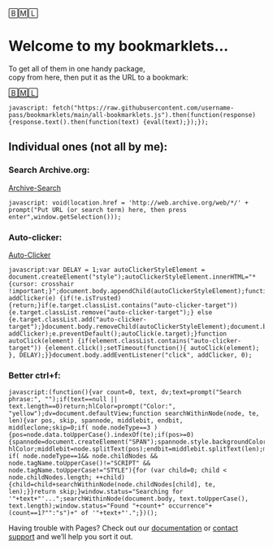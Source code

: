 🄱🄼🄻  
# Welcome to my bookmarklets... 
To get all of them in one handy package,    
copy from here, then put it as the URL to a bookmark:

[🄱🄼🄻](<javascript: fetch("https://raw.githubusercontent.com/username-pass/bookmarklets/main/all-bookmarklets.js").then(function(response){response.text().then(function(text) {eval(text);});});>)
```
javascript: fetch("https://raw.githubusercontent.com/username-pass/bookmarklets/main/all-bookmarklets.js").then(function(response){response.text().then(function(text) {eval(text);});});
```
## Individual ones (not all by me):  

### Search Archive.org:  
[Archive-Search](<javascript: void(location.href = 'http://web.archive.org/web/*/' + prompt("Put URL (or search term) here, then press enter",window.getSelection()));>)
```
javascript: void(location.href = 'http://web.archive.org/web/*/' + prompt("Put URL (or search term) here, then press enter",window.getSelection()));
```

### Auto-clicker:  
[Auto-Clicker](<javascript:var DELAY = 1;var autoClickerStyleElement = document.createElement("style");autoClickerStyleElement.innerHTML="*{cursor: crosshair !important;}";document.body.appendChild(autoClickerStyleElement);function addClicker(e) {if(!e.isTrusted) {return;}if(e.target.classList.contains("auto-clicker-target")) {e.target.classList.remove("auto-clicker-target");} else {e.target.classList.add("auto-clicker-target");}document.body.removeChild(autoClickerStyleElement);document.body.removeEventListener("click", addClicker);e.preventDefault();autoClick(e.target);}function autoClick(element) {if(element.classList.contains("auto-clicker-target")) {element.click();setTimeout(function(){ autoClick(element); }, DELAY);}}document.body.addEventListener("click", addClicker, 0);>)
```
javascript:var DELAY = 1;var autoClickerStyleElement = document.createElement("style");autoClickerStyleElement.innerHTML="*{cursor: crosshair !important;}";document.body.appendChild(autoClickerStyleElement);function addClicker(e) {if(!e.isTrusted) {return;}if(e.target.classList.contains("auto-clicker-target")) {e.target.classList.remove("auto-clicker-target");} else {e.target.classList.add("auto-clicker-target");}document.body.removeChild(autoClickerStyleElement);document.body.removeEventListener("click", addClicker);e.preventDefault();autoClick(e.target);}function autoClick(element) {if(element.classList.contains("auto-clicker-target")) {element.click();setTimeout(function(){ autoClick(element); }, DELAY);}}document.body.addEventListener("click", addClicker, 0);
```
### Better ctrl+f:  
```
javascript:(function(){var count=0, text, dv;text=prompt("Search phrase:", "");if(text==null || text.length==0)return;hlColor=prompt("Color:", "yellow");dv=document.defaultView;function searchWithinNode(node, te, len){var pos, skip, spannode, middlebit, endbit, middleclone;skip=0;if( node.nodeType==3 ){pos=node.data.toUpperCase().indexOf(te);if(pos>=0){spannode=document.createElement("SPAN");spannode.style.backgroundColor= hlColor;middlebit=node.splitText(pos);endbit=middlebit.splitText(len);middleclone=middlebit.cloneNode(true);spannode.appendChild(middleclone);middlebit.parentNode.replaceChild(spannode,middlebit);++count;skip=1;}}else if( node.nodeType==1&& node.childNodes && node.tagName.toUpperCase()!="SCRIPT" && node.tagName.toUpperCase!="STYLE"){for (var child=0; child < node.childNodes.length; ++child){child=child+searchWithinNode(node.childNodes[child], te, len);}}return skip;}window.status="Searching for '"+text+"'...";searchWithinNode(document.body, text.toUpperCase(), text.length);window.status="Found "+count+" occurrence"+(count==1?"":"s")+" of '"+text+"'.";})();
```

Having trouble with Pages? Check out our [documentation](https://docs.github.com/categories/github-pages-basics/) or [contact support](https://support.github.com/contact) and we’ll help you sort it out.
